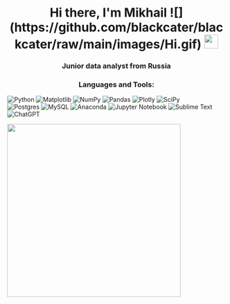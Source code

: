 <h1 align="center">Hi there, I'm Mikhail ![](https://github.com/blackcater/blackcater/raw/main/images/Hi.gif)
<img src="https://github.com/blackcater/blackcater/raw/main/images/Hi.gif" height="32"/></h1>
<h3 align="center">Junior data analyst from Russia</h3>

<h3 align="center">Languages and Tools:</h3>

![Python](https://img.shields.io/badge/python-3670A0?style=for-the-badge&logo=python&logoColor=ffdd54)
![Matplotlib](https://img.shields.io/badge/Matplotlib-%23ffffff.svg?style=for-the-badge&logo=Matplotlib&logoColor=black)
![NumPy](https://img.shields.io/badge/numpy-%23013243.svg?style=for-the-badge&logo=numpy&logoColor=white)
![Pandas](https://img.shields.io/badge/pandas-%23150458.svg?style=for-the-badge&logo=pandas&logoColor=white)
![Plotly](https://img.shields.io/badge/Plotly-%233F4F75.svg?style=for-the-badge&logo=plotly&logoColor=white)
![SciPy](https://img.shields.io/badge/SciPy-%230C55A5.svg?style=for-the-badge&logo=scipy&logoColor=%white) <br/>
![Postgres](https://img.shields.io/badge/postgres-%23316192.svg?style=for-the-badge&logo=postgresql&logoColor=white)
![MySQL](https://img.shields.io/badge/mysql-%2300f.svg?style=for-the-badge&logo=mysql&logoColor=white)
![Anaconda](https://img.shields.io/badge/Anaconda-%2344A833.svg?style=for-the-badge&logo=anaconda&logoColor=white)
![Jupyter Notebook](https://img.shields.io/badge/jupyter-%23FA0F00.svg?style=for-the-badge&logo=jupyter&logoColor=white)
![Sublime Text](https://img.shields.io/badge/sublime_text-%23575757.svg?style=for-the-badge&logo=sublime-text&logoColor=important)
![ChatGPT](https://img.shields.io/badge/chatGPT-74aa9c?style=for-the-badge&logo=openai&logoColor=white)


<img src="https://sun9-56.userapi.com/impg/Zr0GTb9XFKoI0sSqo3rGhKATvN5OALaWDjaDwQ/R7xBMIokB34.jpg?size=1024x640&quality=95&sign=3a1d0ddefc308fb9fbfb381ac505f313&type=album" height="400" alt=" ">
<!--
**mi-gors/mi-gors** is a ✨ _special_ ✨ repository because its `README.md` (this file) appears on your GitHub profile.

Here are some ideas to get you started:

- 🔭 I’m currently working on ...
- 🌱 I’m currently learning ...
- 👯 I’m looking to collaborate on ...
- 🤔 I’m looking for help with ...
- 💬 Ask me about ...
- 📫 How to reach me: ...
- 😄 Pronouns: ...
- ⚡ Fun fact: ...
-->
